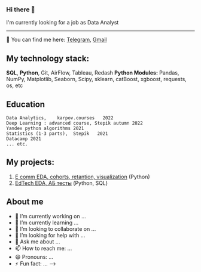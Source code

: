 ### Hi there 👋

I'm currently looking for a job as Data Analyst


---
🔎 You can find me here:
[Telegram](https://t.me/obeyad), [Gmail](obeyadw@yahoo.com)



##  My technology stack: 

**SQL**, **Python**, Git,  AirFlow, Tableau, Redash
**Python Modules:**
Pandas, NumPy, Matplotlib, Seaborn, Scipy, 
sklearn, catBoost, xgboost,
requests, os, etc


## Education

    Data Analytics,    karpov.courses   2022
    Deep Learning : advanced course, Stepik autumn 2022
    Yandex python algorithms 2021
    Statistics (1-3 parts),  Stepik   2021
    Datacamp 2021
    ... etc.
   
## My projects:

1. [E comm EDA, cohorts, retantion, visualization](https://github.com/obeyadw/obeyadw.github.io/blob/main/Projects/First_project_e-commerce.ipynb) (Python)
2. [EdTech EDA, АБ тесты](https://github.com/obeyadw/obeyadw.github.io/blob/main/Projects/variant_2.ipynb) (Python, SQL)   
   
## About me

- 🔭 I’m currently working on ...
- 🌱 I’m currently learning ...
- 👯 I’m looking to collaborate on ...
- 🤔 I’m looking for help with ...
- 💬 Ask me about ...
- 📫 How to reach me: ...
- 😄 Pronouns: ...
- ⚡ Fun fact: ...
-->
